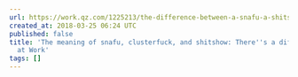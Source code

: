 ```yaml
---
url: https://work.qz.com/1225213/the-difference-between-a-snafu-a-shitshow-and-a-clusterfuck/
created_at: 2018-03-25 06:24 UTC
published: false
title: 'The meaning of snafu, clusterfuck, and shitshow: There''s a difference — Quartz
  at Work'
tags: []
---
```



